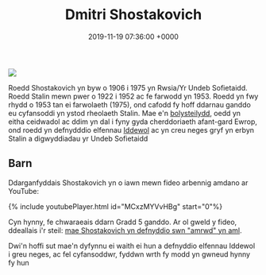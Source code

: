 ﻿---
layout: single
title:  "Dmitri Shostakovich"
date:   2019-11-19 07:36:00 +0000
tags: modern ussr stalin symffoni
---

![](https://upload.wikimedia.org/wikipedia/commons/thumb/a/ab/Dmitri_Shostakovich_credit_Deutsche_Fotothek_adjusted.jpg/423px-Dmitri_Shostakovich_credit_Deutsche_Fotothek_adjusted.jpg)

Roedd Shostakovich yn byw o 1906 i 1975 yn Rwsia/Yr Undeb Sofietaidd. Roedd Stalin mewn pwer o 1922 i 1952 ac fe farwodd yn 1953. Roedd yn fwy rhydd o 1953 tan ei farwolaeth (1975), ond cafodd fy hoff ddarnau ganddo eu cyfansoddi yn ystod rheolaeth Stalin. Mae e'n [bolysteilydd](https://en.wikipedia.org/wiki/Polystylism), oedd yn eitha ceidwadol ac ddim yn dal i fyny gyda cherddoriaeth afant-gard Ewrop, ond roedd yn defnydddio elfennau [Iddewol](https://en.wikipedia.org/wiki/Dmitri_Shostakovich#Jewish_themes) ac yn creu neges gryf yn erbyn Stalin a digwyddiadau yr Undeb Sofietaidd

## Barn

Ddarganfyddais Shostakovich yn o iawn mewn fideo arbennig amdano ar YouTube:

{% include youtubePlayer.html id="MCxzMYVvHBg" start="0"%}

Cyn hynny, fe chwaraeais ddarn Gradd 5 ganddo. Ar ol gweld y fideo, ddeallais i'r steil: [mae Shostakovich yn defnyddio swn "amrwd" yn aml](https://youtu.be/MCxzMYVvHBg?t=1020).

Dwi'n hoffi sut mae'n dyfynnu ei waith ei hun a defnyddio elfennau Iddewol i greu neges, ac fel cyfansoddwr, fyddwn wrth fy modd yn gwneud hynny fy hun

